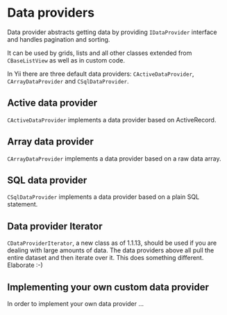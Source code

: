 Data providers
==============

Data provider abstracts getting data by providing `IDataProvider` interface and
handles pagination and sorting.

It can be used by grids, lists and all other classes extended from
`CBaseListView` as well as in custom code.

In Yii there are three default data providers: `CActiveDataProvider`, `CArrayDataProvider`
and `CSqlDataProvider`.

Active data provider
--------------------

`CActiveDataProvider` implements a data provider based on ActiveRecord.

Array data provider
-------------------

`CArrayDataProvider` implements a data provider based on a raw data array.

SQL data provider
-----------------

`CSqlDataProvider` implements a data provider based on a plain SQL statement.

Data provider Iterator
-----------------
`CDataProviderIterator`, a new class as of 1.1.13, should be used if you are dealing with large amounts of data. The data providers above all pull the entire dataset and then iterate over it.  This does something different.  Elaborate :-)

Implementing your own custom data provider
------------------------------------------

In order to implement your own data provider …